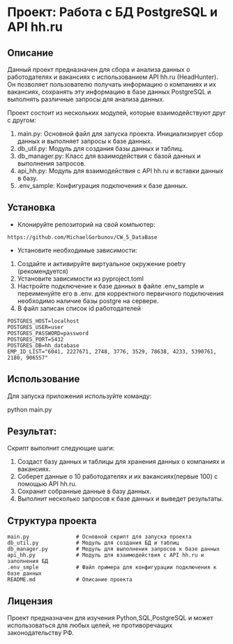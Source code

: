 # Проект: Работа с БД PostgreSQL и API hh.ru
## Описание
Данный проект предназначен для сбора и анализа данных о работодателях и вакансиях 
с использованием API hh.ru (HeadHunter). Он позволяет пользователю получать 
информацию о компаниях и их вакансиях, сохранять эту информацию в базе данных 
PostgreSQL и выполнять различные запросы для анализа данных. 

Проект состоит из нескольких модулей, которые взаимодействуют друг с другом:
1. main.py: Основной файл для запуска проекта. Инициализирует сбор данных и выполняет запросы к базе данных.
2. db_util.py: Модуль для создания базы данных и таблиц.
3. db_manager.py: Класс для взаимодействия с базой данных и выполнения запросов.
4. api_hh.py: Модуль для взаимодействия с API hh.ru и вставки данных в базу.
5. .env_sample: Конфигурация подключения к базе данных.


## Установка
- Клонируйте репозиторий на свой компьютер:

```
https://github.com/MichaelGorbunov/CW_5_DataBase
```

- Установите необходимые зависимости:
1. Создайте и активируйте виртуальное окружение poetry (рекомендуется)
2. Установите зависимости из pyproject.toml
3. Настройте подключение к базе данных в файле .env_sample и переименуйте его в .env. 
для корректного первичного подключения необходимо наличие базы postgre на сервере.
4. В файл записан список id  работодателей
```
POSTGRES_HOST=localhost
POSTGRES_USER=user
POSTGRES_PASSWORD=password
POSTGRES_PORT=5432
POSTGRES_DB=hh_database
EMP_ID_LIST="6041, 2227671, 2748, 3776, 3529, 78638, 4233, 5390761, 2180, 906557"
```

## Использование
Для запуска приложения используйте команду:

python main.py

## Результат:
Скрипт выполнит следующие шаги:

1. Создаст базу данных и таблицы для хранения данных о компаниях и вакансиях.
2. Соберет данные о 10 работодателях и их вакансиях(первые 100) с помощью API hh.ru.
3. Сохранит собранные данные в базу данных.
4. Выполнит несколько запросов к базе данных и выведет результаты.

## Структура проекта
```
main.py               # Основной скрипт для запуска проекта
db_util.py            # Модуль для создания БД и таблиц
db_manager.py         # Модуль для выполнения запросов к базе данных
api_hh.py             # Модуль для взаимодействия с API hh.ru и заполнения БД
.env_smple            # Файл примера для конфигурации подключения к базе данных
README.md             # Описание проекта
```

## Лицензия
Проект предназначен для изучения Python,SQL,PostgreSQL и может использоваться для любых целей,
не противоречащих законодательству РФ.